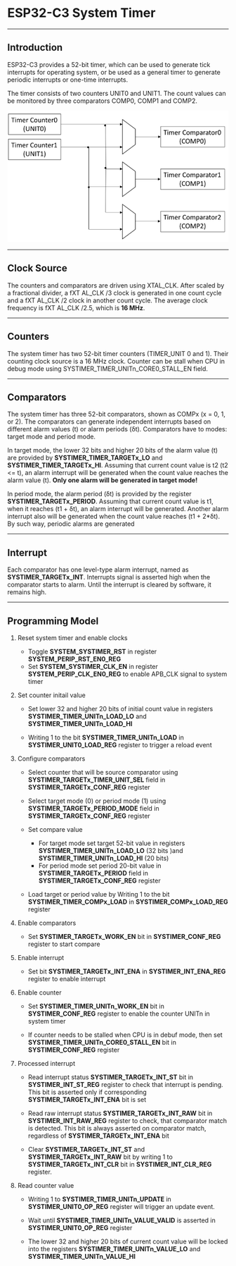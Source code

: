 # ESP32-C3 System Timer

------

## Introduction

ESP32-C3 provides a 52-bit timer, which can be used to generate tick interrupts for operating system, or be used as a general timer to generate periodic interrupts or one-time interrupts.

The timer consists of two counters UNIT0 and UNIT1. The count values can be monitored by three comparators COMP0, COMP1 and COMP2.

![GPIO System](images/system-timer.png)

------

## Clock Source

The counters and comparators are driven using XTAL_CLK. After scaled by a fractional divider, a fXT AL_CLK /3
clock is generated in one count cycle and a fXT AL_CLK /2 clock in another count cycle. The average clock
frequency is fXT AL_CLK /2.5, which is **16 MHz**.

------

## Counters

The system timer has two 52-bit timer counters (TIMER_UNIT 0 and 1). Their counting clock source is a 16 MHz clock. Counter can be stall when CPU in debug mode using SYSTIMER_TIMER_UNITn_CORE0_STALL_EN field.

------

## Comparators

The system timer has three 52-bit comparators, shown as COMPx (x = 0, 1, or 2). The comparators can generate independent interrupts based on different alarm values (t) or alarm periods (δt). Comparators have to modes: target mode and period mode.

In target mode, the lower 32 bits and higher 20 bits of the alarm value (t) are provided by **SYSTIMER_TIMER_TARGETx_LO** and **SYSTIMER_TIMER_TARGETx_HI**. Assuming that current count value is t2 (t2 <= t), an alarm interrupt will be generated when the count value reaches the alarm value (t). **Only one alarm will be generated in target mode!**

In period mode, the alarm period (δt) is provided by the register **SYSTIMER_TARGETx_PERIOD**. Assuming that current count value is t1, when it reaches (t1 + δt), an alarm interrupt will be generated. Another alarm interrupt also will be generated when the count value reaches (t1 + 2*δt). By such way, periodic alarms are generated

------

## Interrupt

Each comparator has one level-type alarm interrupt, named as **SYSTIMER_TARGETx_INT**. Interrupts signal is asserted high when the comparator starts to alarm. Until the interrupt is cleared by software, it remains high.

------

## Programming Model

1. Reset system timer and enable clocks
   - Toggle **SYSTEM_SYSTIMER_RST** in register **SYSTEM_PERIP_RST_EN0_REG**
   - Set **SYSTEM_SYSTIMER_CLK_EN** in register **SYSTEM_PERIP_CLK_EN0_REG** to enable APB_CLK signal to system timer

2. Set counter initail  value

   - Set lower 32 and higher 20 bits of initial count value in registers **SYSTIMER_TIMER_UNITn_LOAD_LO** and **SYSTIMER_TIMER_UNITn_LOAD_HI**

   - Writing 1 to the bit **SYSTIMER_TIMER_UNITn_LOAD** in **SYSTIMER_UNIT0_LOAD_REG** register to trigger a reload event

3. Configure comparators

   - Select counter that will be source comparator using **SYSTIMER_TARGETx_TIMER_UNIT_SEL** field in **SYSTIMER_TARGETx_CONF_REG** register

   - Select target mode (0) or period mode (1) using **SYSTIMER_TARGETx_PERIOD_MODE** field in **SYSTIMER_TARGETx_CONF_REG** register

   - Set compare value
     - For target mode set target 52-bit value in registers **SYSTIMER_TIMER_UNITn_LOAD_LO** (32 bits )and **SYSTIMER_TIMER_UNITn_LOAD_HI** (20 bits)
     - For period mode set period 20-bit value in **SYSTIMER_TARGETx_PERIOD** field in **SYSTIMER_TARGETx_CONF_REG** register

   - Load target or period value by Writing 1 to the bit **SYSTIMER_TIMER_COMPx_LOAD** in **SYSTIMER_COMPx_LOAD_REG** register

4. Enable comparators
   - Set **SYSTIMER_TARGETx_WORK_EN** bit in **SYSTIMER_CONF_REG** register to start compare

5. Enable interrupt
   - Set bit **SYSTIMER_TARGETx_INT_ENA** in **SYSTIMER_INT_ENA_REG** register to enable interrupt

6. Enable counter

   - Set **SYSTIMER_TIMER_UNITn_WORK_EN** bit in **SYSTIMER_CONF_REG** register to enable the counter UNITn in system timer

   - If counter needs to be stalled when CPU is in debuf mode, then set **SYSTIMER_TIMER_UNITn_CORE0_STALL_EN**  bit in **SYSTIMER_CONF_REG** register

7. Processed interrupt

   - Read interrupt status **SYSTIMER_TARGETx_INT_ST** bit in **SYSTIMER_INT_ST_REG** register to check that interrupt is pending. This bit is asserted only if corresponding **SYSTIMER_TARGETx_INT_ENA** bit is set

   - Read raw interrupt status **SYSTIMER_TARGETx_INT_RAW** bit in **SYSTIMER_INT_RAW_REG** register to check, that comparator match is detected. This  bit is always asserted on comparator match, regardless of **SYSTIMER_TARGETx_INT_ENA** bit 

   - Clear **SYSTIMER_TARGETx_INT_ST** and **SYSTIMER_TARGETx_INT_RAW** bit by writing 1 to **SYSTIMER_TARGETx_INT_CLR** bit in **SYSTIMER_INT_CLR_REG** register.

8. Read counter value

   - Writing 1 to **SYSTIMER_TIMER_UNITn_UPDATE** in **SYSTIMER_UNIT0_OP_REG** register will trigger an update event. 

   - Wait until  **SYSTIMER_TIMER_UNITn_VALUE_VALID** is asserted in **SYSTIMER_UNIT0_OP_REG** register

   - The lower 32 and higher 20 bits of current count value will be locked into the registers **SYSTIMER_TIMER_UNITn_VALUE_LO** and **SYSTIMER_TIMER_UNITn_VALUE_HI**

